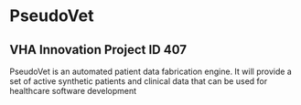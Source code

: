 # PseudoVet

VHA Innovation Project ID 407
-----------------------------
PseudoVet is an automated patient data fabrication engine.  It will provide a set of active synthetic patients and clinical data that can be used for healthcare software development
